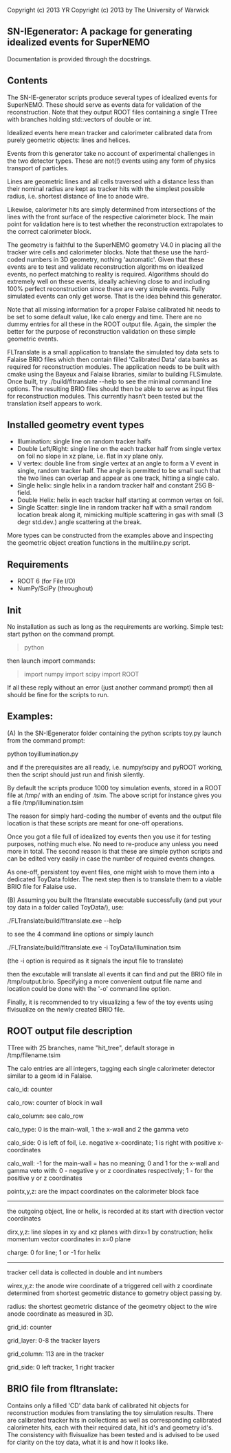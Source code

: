 Copyright (c) 2013 YR
Copyright (c) 2013 by The University of Warwick

SN-IEgenerator: A package for generating idealized events for SuperNEMO
-----------------------------------------------------------------------

Documentation is provided through the docstrings.

Contents
--------
The SN-IE-generator scripts produce several types of idealized events
for SuperNEMO. These should serve as events data for validation of the 
reconstruction. Note that they output ROOT files containing a single TTree
with branches holding std::vectors of double or int.

Idealized events here mean tracker and calorimeter calibrated data from 
purely geometric objects: lines and helices.

Events from this generator take no account of experimental challenges in 
the two detector types. These are not(!) events using any form of physics 
transport of particles.

Lines are geometric lines and all cells traversed 
with a distance less than their nominal radius are kept as tracker hits
with the simplest possible radius, i.e. shortest distance of line to 
anode wire. 

Likewise, calorimeter hits are simply determined from 
intersections of the lines with the front surface of the respective 
calorimeter block. The main point for validation here is to test whether the 
reconstruction extrapolates to the correct calorimeter block.

The geometry is faithful to the SuperNEMO geometry V4.0 in placing all the 
tracker wire cells and calorimeter blocks. Note that these use the hard-coded
numbers in 3D geometry, nothing 'automatic'. Given that these events are to 
test and validate reconstruction algorithms on idealized events, no perfect
matching to reality is required. Algorithms should do extremely well on 
these events, ideally achieving close to and including 100% perfect
reconstruction since these are very simple events. Fully simulated events 
can only get worse. That is the idea behind this generator.

Note that all missing information for a proper Falaise calibrated hit needs
to be set to some default value, like calo energy and time. There are no
dummy entries for all these in the ROOT output file. Again, the simpler
the better for the purpose of reconstruction validation on these simple geometric events.

FLTranslate is a small application to translate the simulated toy data sets to
Falaise BRIO files which then contain filled 'Calibrated Data' data banks
as required for reconstruction modules. The application needs to be built
with cmake using the Bayeux and Falaise libraries, similar to building
FLSimulate. Once built, try ./build/fltranslate --help to see the minimal
command line options. The resulting BRIO files should then be able to serve as 
input files for reconstruction modules. This currently hasn't been tested but
the translation itself appears to work.


Installed geometry event types
------------------------------
- Illumination: single line on random tracker halfs
- Double Left/Right: single line on the each tracker half from single vertex on foil
                     no slope in xz plane, i.e. flat in xy plane only.
- V vertex: double line from single vertex at an angle to form a V event in 
            single, random tracker half. The angle is permitted to be small such that 
            the two lines can overlap and appear as one track, hitting a single calo.
- Single helix: single helix in a random tracker half and constant 25G B-field.
- Double Helix: helix in each tracker half starting at common vertex on foil.
- Single Scatter: single line in random tracker half with a small random location 
  break along it, mimicking multiple scattering in gas with small (3 degr std.dev.) angle 
  scattering at the break.

More types can be constructed from the examples above and inspecting the geometric object
creation functions in the multiline.py script.


Requirements
------------
- ROOT 6 (for File I/O)
- NumPy/SciPy (throughout)


Init
----
No installation as such as long as the requirements are working. Simple test: start python on the command prompt.
> python

then launch import commands:
> import numpy
> import scipy
> import ROOT

If all these reply without an error (just another command prompt) then all should be fine for the scripts to run.


Examples:
---------
(A) In the SN-IEgenerator folder containing the python scripts toy<something>.py
launch from the command prompt:

python toyillumination.py

and if the prerequisites are all ready, i.e. numpy/scipy and pyROOT working,
then the script should just run and finish silently.

By default the scripts produce 1000 toy simulation events, stored in a ROOT
file at /tmp/ with an ending of .tsim. The above script for instance gives you
a file /tmp/illumination.tsim

The reason for simply hard-coding the number of events and the output file 
location is that these scripts are meant for one-off operations.

Once you got a file full of idealized toy events then you use it for testing
purposes, nothing much else. No need to re-produce any unless you need more
in total. The second reason is that these are simple python scripts and can
be edited very easily in case the number of required events changes.

As one-off, persistent toy event files, one might wish to move them into a 
dedicated ToyData folder. The next step then is to translate them to a viable
BRIO file for Falaise use.

(B) Assuming you built the fltranslate executable successfully (and put your 
toy data in a folder called ToyData/), use:

./FLTranslate/build/fltranslate.exe --help

to see the 4 command line options or simply launch

./FLTranslate/build/fltranslate.exe -i ToyData/illumination.tsim

(the -i option is required as it signals the input file to translate)

then the excutable will translate all events it can find and put the 
BRIO file in /tmp/output.brio. Specifying a more convenient output
file name and location could be done with the '-o' command 
line option.

Finally, it is recommended to try visualizing a few of the toy events using
flvisualize on the newly created BRIO file.


ROOT output file description
----------------------------
TTree with 25 branches, name "hit_tree", default storage in /tmp/filename.tsim

The calo entries are all integers, tagging each single calorimeter detector
similar to a geom id in Falaise.

calo_id: counter

calo_row: counter of block in wall

calo_column: see calo_row

calo_type: 0 is the main-wall, 1 the x-wall and 2 the gamma veto

calo_side: 0 is left of foil, i.e. negative x-coordinate;
           1 is right with positive x-coordinates

calo_wall: -1 for the main-wall = has no meaning; 
           0 and 1 for the x-wall and gamma veto with: 
           0 - negative y or z coordinates respectively; 
           1 - for the positive y or z coordinates

pointx,y,z: are the impact coordinates on the calorimeter block face

---
the outgoing object, line or helix, is recorded at its start
with direction vector coordinates

dirx,y,z: line slopes in xy and xz planes with dirx=1 by construction; 
          helix momentum vector coordinates in x=0 plane

charge: 0 for line; 1 or -1 for helix

---
tracker cell data is collected in double and int numbers

wirex,y,z: the anode wire coordinate of a triggered cell with
           z coordinate determined from shortest geometric
           distance to gometry object passing by.

radius: the shortest geometric distance of the geometry object
        to the wire anode coordinate as measured in 3D.

grid_id: counter

grid_layer: 0-8 the tracker layers

grid_column: 113 are in the tracker

grid_side: 0 left tracker, 1 right tracker


BRIO file from fltranslate:
---------------------------
Contains only a filled 'CD' data bank of calibrated hit objects
for reconstruction modules from translating the toy simulation
results. There are calibrated tracker hits in collections as well
as corresponding calibrated calorimeter hits, each with their 
required data, hit id's and geometry id's.
The consistency with flvisualize has been tested and is advised to
be used for clarity on the toy data, what it is and how it looks like.

